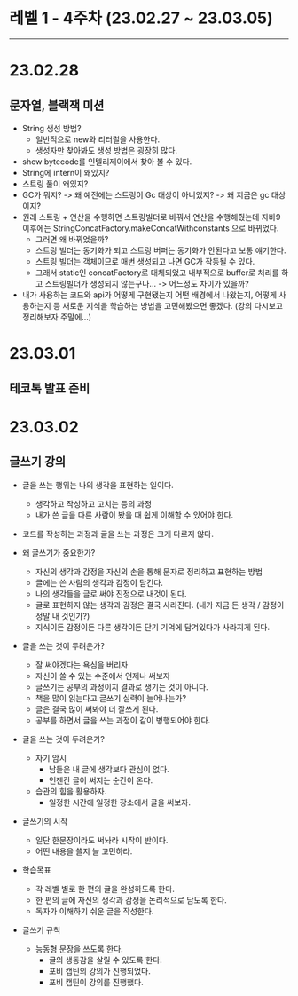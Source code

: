 # 레벨 1 - 4주차 (23.02.27 ~ 23.03.05)

---

# 23.02.28

## 문자열, 블랙잭 미션
- String 생성 방법?
  - 일반적으로 new와 리터럴을 사용한다.
  - 생성자만 찾아봐도 생성 방법은 굉장히 많다.
- show bytecode를 인텔리제이에서 찾아 볼 수 있다.
- String에 intern이 왜있지? 
- 스트링 풀이 왜있지?
- GC가 뭐지? -> 왜 예전에는 스트링이 Gc 대상이 아니었지? -> 왜 지금은 gc 대상이지?
- 원래 스트링 + 연산을 수행하면 스트링빌더로 바꿔서 연산을 수행해줬는데 자바9 이후에는 StringConcatFactory.makeConcatWithconstants 으로 바뀌었다.
  - 그러면 왜 바뀌었을까?
  - 스트링 빌더는 동기화가 되고 스트링 버퍼는 동기화가 안된다고 보통 얘기한다.
  - 스트링 빌더는 객체이므로 매번 생성되고 나면 GC가 작동될 수 있다.
  - 그래서 static인 concatFactory로 대체되었고 내부적으로 buffer로 처리를 하고 스트링빌더가 생성되지 않는구나... -> 어느정도 차이가 있을까?
- 내가 사용하는 코드와 api가 어떻게 구현됐는지 어떤 배경에서 나왔는지, 어떻게 사용하는지 등 새로운 지식을 학습하는 방법을 고민해봤으면 좋겠다.
  (강의 다시보고 정리해보자 주말에...)

# 23.03.01 

## 테코톡 발표 준비


# 23.03.02

## 글쓰기 강의

- 글을 쓰는 행위는 나의 생각을 표현하는 일이다.
  - 생각하고 작성하고 고치는 등의 과정
  - 내가 쓴 글을 다른 사람이 봤을 때 쉽게 이해할 수 있어야 한다.
- 코드를 작성하는 과정과 글을 쓰는 과정은 크게 다르지 않다.
- 왜 글쓰기가 중요한가?
  - 자신의 생각과 감정을 자신의 손을 통해 문자로 정리하고 표현하는 방법
  - 글에는 쓴 사람의 생각과 감정이 담긴다.
  - 나의 생각들을 글로 써야 진정으로 내것이 된다.
  - 글로 표현하지 않는 생각과 감정은 결국 사라진다. (내가 지금 든 생각 / 감정이 정말 내 것인가?)
  - 지식이든 감정이든 다른 생각이든 단기 기억에 담겨있다가 사라지게 된다.
- 글을 쓰는 것이 두려운가?
  - 잘 써야겠다는 욕심을 버리자
  - 자신이 쓸 수 있는 수준에서 언제나 써보자
  - 글쓰기는 공부의 과정이지 결과로 생기는 것이 아니다.
  - 책을 많이 읽는다고 글쓰기 실력이 늘어나는가?
  - 글은 결국 많이 써봐야 더 잘쓰게 된다.
  - 공부를 하면서 글을 쓰는 과정이 같이 병행되어야 한다.
- 글을 쓰는 것이 두려운가?
  - 자기 암시
    - 남들은 내 글에 생각보다 관심이 없다.
    - 언젠간 글이 써지는 순간이 온다.
  - 습관의 힘을 활용하자.
    - 일정한 시간에 일정한 장소에서 글을 써보자.
- 글쓰기의 시작
  - 일단 한문장이라도 써놔라 시작이 반이다.
  - 어떤 내용을 쓸지 늘 고민하라.

- 학습목표
  - 각 레벨 별로 한 편의 글을 완성하도록 한다.
  - 한 편의 글에 자신의 생각과 감정을 논리적으로 담도록 한다.
  - 독자가 이해하기 쉬운 글을 작성한다.
- 글쓰기 규칙
  - 능동형 문장을 쓰도록 한다.
    - 글의 생동감을 살릴 수 있도록 한다.
    - 포비 캡틴의 강의가 진행되었다.
    - 포비 캡틴이 강의를 진행했다.









